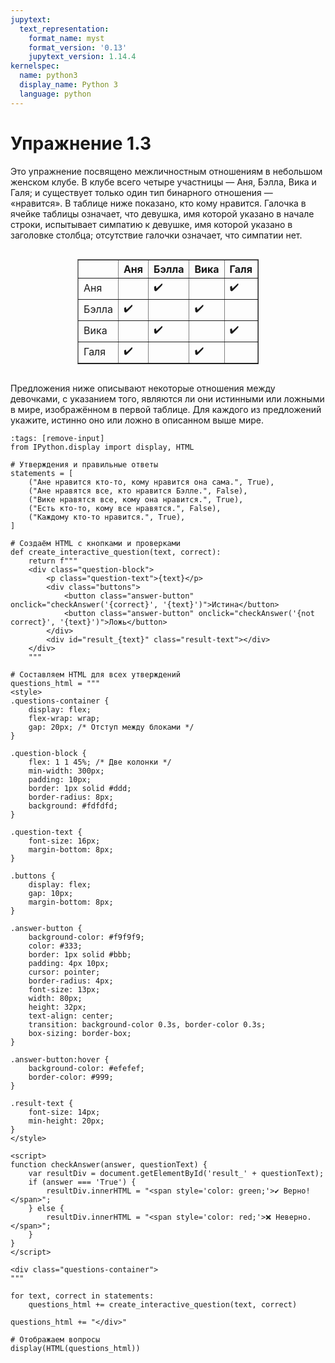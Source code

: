 ```yaml
---
jupytext:
  text_representation:
    format_name: myst
    format_version: '0.13'
    jupytext_version: 1.14.4
kernelspec:
  name: python3
  display_name: Python 3
  language: python
---
```


# Упражнение 1.3

Это упражнение посвящено межличностным отношениям в небольшом женском клубе. В клубе всего четыре участницы — Аня, Бэлла, Вика и Галя; и существует только один тип бинарного отношения — «нравится». В таблице ниже показано, кто кому нравится. Галочка в ячейке таблицы означает, что девушка, имя которой указано в начале строки, испытывает симпатию к девушке, имя которой указано в заголовке столбца; отсутствие галочки означает, что симпатии нет.

<div style="text-align: center;">
  <div style="display: inline-block;">
    <table border="1" cellpadding="5" cellspacing="0" style="border-collapse: collapse;">
      <thead>
        <tr>
          <th></th>
          <th>Аня</th>
          <th>Бэлла</th>
          <th>Вика</th>
          <th>Галя</th>
        </tr>
      </thead>
      <tbody>
        <tr>
          <td>Аня</td>
          <td></td>
          <td>✔️</td>
          <td></td>
          <td>✔️</td>
        </tr>
        <tr>
          <td>Бэлла</td>
          <td>✔️</td>
          <td></td>
          <td>✔️</td>
          <td></td>
        </tr>
        <tr>
          <td>Вика</td>
          <td></td>
          <td>✔️</td>
          <td></td>
          <td>✔️</td>
        </tr>
        <tr>
          <td>Галя</td>
          <td>✔️</td>
          <td></td>
          <td>✔️</td>
          <td></td>
        </tr>
      </tbody>
    </table>
  </div>
</div>

Предложения ниже описывают некоторые отношения между девочками, с указанием того, являются ли они истинными или ложными в мире, изображённом в первой таблице. Для каждого из предложений укажите, истинно оно или ложно в описанном выше мире.

```{code-cell} python3
:tags: [remove-input]
from IPython.display import display, HTML

# Утверждения и правильные ответы
statements = [
    ("Ане нравится кто-то, кому нравится она сама.", True),
    ("Ане нравятся все, кто нравится Бэлле.", False),
    ("Вике нравятся все, кому она нравится.", True),
    ("Есть кто-то, кому все нравятся.", False),
    ("Каждому кто-то нравится.", True),
]

# Создаём HTML с кнопками и проверками
def create_interactive_question(text, correct):
    return f"""
    <div class="question-block">
        <p class="question-text">{text}</p>
        <div class="buttons">
            <button class="answer-button" onclick="checkAnswer('{correct}', '{text}')">Истина</button>
            <button class="answer-button" onclick="checkAnswer('{not correct}', '{text}')">Ложь</button>
        </div>
        <div id="result_{text}" class="result-text"></div>
    </div>
    """

# Составляем HTML для всех утверждений
questions_html = """
<style>
.questions-container {
    display: flex;
    flex-wrap: wrap;
    gap: 20px; /* Отступ между блоками */
}

.question-block {
    flex: 1 1 45%; /* Две колонки */
    min-width: 300px;
    padding: 10px;
    border: 1px solid #ddd;
    border-radius: 8px;
    background: #fdfdfd;
}

.question-text {
    font-size: 16px;
    margin-bottom: 8px;
}

.buttons {
    display: flex;
    gap: 10px;
    margin-bottom: 8px;
}

.answer-button {
    background-color: #f9f9f9;
    color: #333;
    border: 1px solid #bbb;
    padding: 4px 10px;
    cursor: pointer;
    border-radius: 4px;
    font-size: 13px;
    width: 80px;
    height: 32px;
    text-align: center;
    transition: background-color 0.3s, border-color 0.3s;
    box-sizing: border-box;
}

.answer-button:hover {
    background-color: #efefef;
    border-color: #999;
}

.result-text {
    font-size: 14px;
    min-height: 20px;
}
</style>

<script>
function checkAnswer(answer, questionText) {
    var resultDiv = document.getElementById('result_' + questionText);
    if (answer === 'True') {
        resultDiv.innerHTML = "<span style='color: green;'>✔️ Верно!</span>";
    } else {
        resultDiv.innerHTML = "<span style='color: red;'>❌ Неверно.</span>";
    }
}
</script>

<div class="questions-container">
"""

for text, correct in statements:
    questions_html += create_interactive_question(text, correct)

questions_html += "</div>"

# Отображаем вопросы
display(HTML(questions_html))
```
